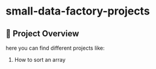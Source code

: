 # small-data-factory-projects


## 📖 Project Overview

here you can find different projects like:

1.  How to sort an array


